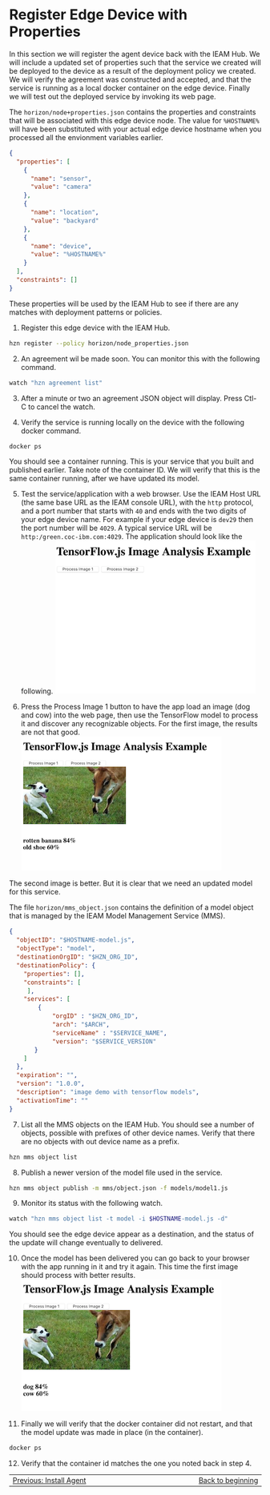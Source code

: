 # Register Edge Device with Properties

In this section we will register the agent device back with the IEAM Hub.  We will include a updated set of properties such that the service we created will be deployed to the device as a result of the deployment policy we created.  We will verify the agreement was constructed and accepted, and that the service is running as a local docker container on the edge device.  Finally we will test out the deployed service by invoking its web page.

The `horizon/node+properties.json` contains the properties and constraints that will be associated with this edge device node.  The value for `%HOSTNAME%` will have been substituted with your actual edge device hostname when you processed all the envionment variables earlier.  


```json
{
  "properties": [
    {
      "name": "sensor",
      "value": "camera"
    },
    {
      "name": "location",
      "value": "backyard"
    },
    {
      "name": "device",
      "value": "%HOSTNAME%"
    }
  ],
  "constraints": []
}
```

These properties will be used by the IEAM Hub to see if there are any matches with deployment patterns or policies.

1. Register this edge device with the IEAM Hub.
```bash
hzn register --policy horizon/node_properties.json 

```

2. An agreement wil be made soon. You can monitor this with the following command.
```bash
watch "hzn agreement list"

```

3. After a  minute or two an agreement JSON object will display.  Press Ctl-C to cancel the watch.

4. Verify the service is running locally on the device with the following docker command.
```bash
docker ps

```
You should see a container running.  This is your service that you built and published earlier.  Take note of the container ID.  We will verify that this is the same container running, after we have updated its model.

5. Test the service/application with a web browser.  Use the IEAM Host URL (the same base URL as the IEAM console URL), with the `http` protocol, and a port number that starts with `40` and ends with the two digits of your edge device name.  For example if your edge device is `dev29` then the port number will be `4029`.  A typical service URL will be `http:/green.coc-ibm.com:4029`.  The application should look like the following.
![Initial App Screen](images/tfapp.png)

6. Press the Process Image 1 button to have the app load an image (dog and cow) into the web page, then use the TensorFlow model to process it and discover any recognizable objects.  For the first image, the results are not that good.  
![Initial App Screen](images/tfapp1.png)

The second image is better. But it is clear that we need an updated model for this service.

The file `horizon/mms_object.json` contains the definition of a model object that is managed by the IEAM Model Management Service (MMS).
```json
{
  "objectID": "$HOSTNAME-model.js",
  "objectType": "model",
  "destinationOrgID": "$HZN_ORG_ID",
  "destinationPolicy": {
    "properties": [],
    "constraints": [
     ],
    "services": [
        {
            "orgID" : "$HZN_ORG_ID",
            "arch": "$ARCH",
            "serviceName" : "$SERVICE_NAME",
            "version": "$SERVICE_VERSION"
       }
    ]
  }, 
  "expiration": "",
  "version": "1.0.0",
  "description": "image demo with tensorflow models",
  "activationTime": ""
}
```

7. List all the MMS objects on the IEAM Hub.  You should see a number of objects, possible with prefixes of other device names.  Verify that there are no objects with out device name as a prefix.
```bash
hzn mms object list

```

8. Publish a newer version of the model file used in the service.
```bash
hzn mms object publish -m mms/object.json -f models/model1.js

```

9. Monitor its status with the following watch.
```bash
watch "hzn mms object list -t model -i $HOSTNAME-model.js -d"

```
You should see the edge device appear as a destination, and the status of the update will change eventually to delivered.

10.  Once the model has been delivered you can go back to your browser with the app running in it and try it again.  This time the first image should process with better results.
![Initial App Screen](images/tfapp2.png)

11. Finally we will verify that the docker container did not restart, and that the model update was made in place (in the container).
```bash
docker ps

```

12.  Verify that the container id matches the one you noted back in step 4.


<table align="center">
<tr>
  <td align="left" width="9999"><a href="../install_agent.md">Previous: Install Agent</a> </td>
  <td align="right" width="9999"><a href="README.md">Back to beginning</a> </td>
</tr>
</table>
